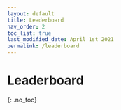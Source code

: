 ```yaml
---
layout: default
title: Leaderboard
nav_order: 2
toc_list: true
last_modified_date: April 1st 2021
permalink: /leaderboard
---
```


# Leaderboard
{: .no_toc}